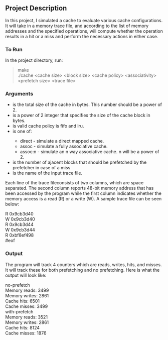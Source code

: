 ## Project Description

In this project, I simulated a cache to evaluate various cache configurations. It will take in a memory trace file, and according to the list of memory addresses and the specified operations, will compute whether the operation results in a hit or a miss and perform the necessary actions in either case. 

### To Run

In the project directory, run:

>make<br>
>./cache \<cache size\> \<block size\> \<cache policy\> \<associativity\> \<prefetch size\> \<trace file\>

### Arguments
- <cache size> is the total size of the cache in bytes. This number should be a power of 2.
- <block size> is a power of 2 integer that specifies the size of the cache block in bytes.
- <cache policy> is valid cache policy is fifo and lru.
- <associativity> is one of:
    - direct - simulate a direct mapped cache.
    - assoc - simulate a fully associative cache.
    - assoc:n - simulate an n way associative cache. n will be a power of 2.
- <prefetch size> is the number of ajacent blocks that should be prefetched by the prefetcher in case of a miss
- <trace file> is the name of the input trace file.
  
Each line of the trace fileconsists of two columns, which are space separated. The second column
reports 48-bit memory address that has been accessed by the program while the first column
indicates whether the memory access is a read (R) or a write (W). A sample trace file can be seen below:

R 0x9cb3d40<br>
W 0x9cb3d40<br>
R 0x9cb3d44<br>
W 0x9cb3d44<br>
R 0xbf8ef498<br>
#eof<br>

### Output

The program will track 4 counters which are reads, writes, hits, and misses. It will track these for both prefetching and no prefetching. Here is what the output will look like:

no-prefetch<br>
Memory reads: 3499<br>
Memory writes: 2861<br>
Cache hits: 6501<br>
Cache misses: 3499<br>
with-prefetch<br>
Memory reads: 3521<br>
Memory writes: 2861<br>
Cache hits: 8124<br>
Cache misses: 1876<br>



